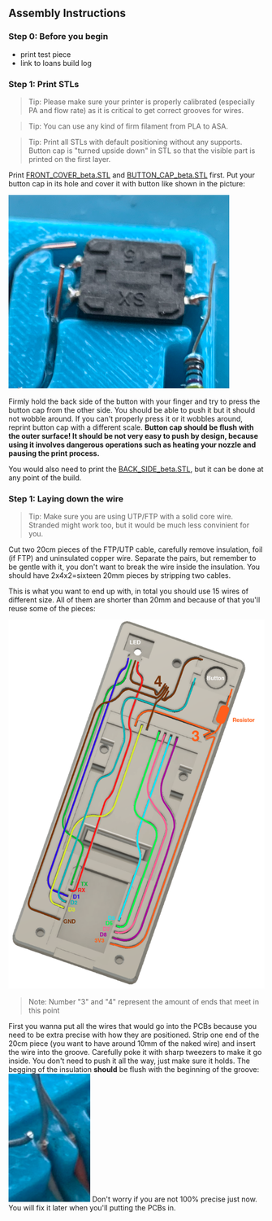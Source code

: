 ## Assembly Instructions

### Step 0: Before you begin
- print test piece
- link to Ioans build log

### Step 1: Print STLs
> Tip: Please make sure your printer is properly calibrated (especially PA and flow rate) as it is critical to get correct grooves for wires.

> Tip: You can use any kind of firm filament from PLA to ASA.

> Tip: Print all STLs with default positioning without any supports. Button cap is "turned upside down" in STL so that the visible part is printed on the first layer.

Print [FRONT_COVER_beta.STL](/STLs/nfc_spoolman_FRONT_COVER_beta.STL) and [BUTTON_CAP_beta.STL](/STLs/BUTTON_CAP_beta.STL) first. Put your button cap in its hole and cover it with button like shown in the picture:

![](/img/button_in_place.png)

Firmly hold the back side of the button with your finger and try to press the button cap from the other side. You should be able to push it but it should not wobble around.
If you can't properly press it or it wobbles around, reprint button cap with a different scale. **Button cap should be flush with the outer surface! It should be not very easy to push by design, because using it involves dangerous operations such as heating your nozzle and pausing the print process.**

You would also need to print the [BACK_SIDE_beta.STL](/STLs/BACK_SIDE_beta.STL), but it can be done at any point of the build.

### Step 1: Laying down the wire
> Tip: Make sure you are using UTP/FTP with a solid core wire. Stranded might work too, but it would be much less convinient for you.

Cut two 20cm pieces of the FTP/UTP cable, carefully remove insulation, foil (if FTP) and uninsulated copper wire. Separate the pairs, but remember to be gentle with it, you don't want to break the wire inside the insulation. You should have 2x4x2=sixteen 20mm pieces by stripping two cables.

This is what you want to end up with, in total you should use 15 wires of different size. All of them are shorter than 20mm and because of that you'll reuse some of the pieces:

![](/img/wiring.png)

> Note: Number "3" and "4" represent the amount of ends that meet in this point

First you wanna put all the wires that would go into the PCBs because you need to be extra precise with how they are positioned. Strip one end of the 20cm piece (you want to have around 10mm of the naked wire) and insert the wire into the groove.
Carefully poke it with sharp tweezers to make it go inside. You don't need to push it all the way, just make sure it holds.
The begging of the insulation **should** be flush with the beginning of the groove:
![](/img/start_of_insulation_and_groove.png)
Don't worry if you are not 100% precise just now. You will fix it later when you'll putting the PCBs in.
